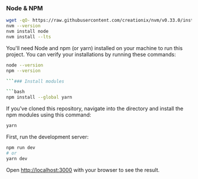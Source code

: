 ### Node & NPM

```bash
wget -qO- https://raw.githubusercontent.com/creationix/nvm/v0.33.0/install.sh | bash
nvm --version
nvm install node
nvm install --lts
```

You'll need Node and npm (or yarn) installed on your machine to run this project. You can verify your installations by running these commands:

````bash
node --version
npm --version

```### Install modules

```bash
npm install --global yarn
````

If you've cloned this repository, navigate into the directory and install the npm modules using this command:

```bash
yarn
```

First, run the development server:

```bash
npm run dev
# or
yarn dev
```

Open [http://localhost:3000](http://localhost:3000) with your browser to see the result.
